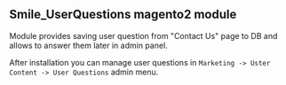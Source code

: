 ## Smile_UserQuestions magento2 module

Module provides saving user question from "Contact Us" page to DB and allows to answer them later in admin panel.

After installation you can manage user questions in `Marketing -> Uster Content -> User Questions` admin menu.
